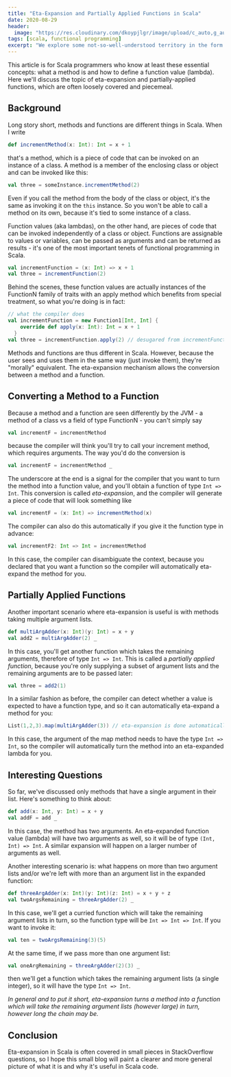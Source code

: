```yaml
---
title: "Eta-Expansion and Partially Applied Functions in Scala"
date: 2020-08-29
header:
  image: "https://res.cloudinary.com/dkoypjlgr/image/upload/c_auto,g_auto,h_300,w_1200/f_auto/q_auto:eco/v1715952116/blog_cover_large_phe6ch.jpg"
tags: [scala, functional programming]
excerpt: "We explore some not-so-well-understood territory in the form of eta-expansion and how methods and functions interoperate."
---
```

This article is for Scala programmers who know at least these essential concepts: what a method is and how to define a function value (lambda). Here we'll discuss the topic of eta-expansion and partially-applied functions, which are often loosely covered and piecemeal.

## Background

Long story short, methods and functions are different things in Scala. When I write

```scala
def incrementMethod(x: Int): Int = x + 1
```

that's a method, which is a piece of code that can be invoked on an instance of a class. A method is a member of the enclosing class or object and can be invoked like this:

```scala
val three = someInstance.incrementMethod(2)
```

Even if you call the method from the body of the class or object, it's the same as invoking it on the `this` instance. So you won't be able to call a method on its own, because it's tied to some instance of a class.

Function values (aka lambdas), on the other hand, are pieces of code that can be invoked independently of a class or object. Functions are assignable to values or variables, can be passed as arguments and can be returned as results - it's one of the most important tenets of functional programming in Scala.

```scala
val incrementFunction = (x: Int) => x + 1
val three = incrementFunction(2)
```

Behind the scenes, these function values are actually instances of the FunctionN family of traits with an apply method which benefits from special treatment, so what you're doing is in fact:

```scala
// what the compiler does
val incrementFunction = new Function1[Int, Int] {
    override def apply(x: Int): Int = x + 1
  }
val three = incrementFunction.apply(2) // desugared from incrementFunction(2)
```

Methods and functions are thus different in Scala. However, because the user sees and uses them in the same way (just invoke them), they're "morally" equivalent. The eta-expansion mechanism allows the conversion between a method and a function.

## Converting a Method to a Function

Because a method and a function are seen differently by the JVM - a method of a class vs a field of type FunctionN - you can't simply say

```scala
val incrementF = incrementMethod
```

because the compiler will think you'll try to call your increment method, which requires arguments. The way you'd do the conversion is

```scala
val incrementF = incrementMethod _
```

The underscore at the end is a signal for the compiler that you want to turn the method into a function value, and you'll obtain a function of type `Int => Int`. This conversion is called _eta-expansion_, and the compiler will generate a piece of code that will look something like

```scala
val incrementF = (x: Int) => incrementMethod(x)
```

The compiler can also do this automatically if you give it the function type in advance:

```scala
val incrementF2: Int => Int = incrementMethod
```

In this case, the compiler can disambiguate the context, because you declared that you want a function so the compiler will automatically eta-expand the method for you.

## Partially Applied Functions

Another important scenario where eta-expansion is useful is with methods taking multiple argument lists.

```scala
def multiArgAdder(x: Int)(y: Int) = x + y
val add2 = multiArgAdder(2) _
```

In this case, you'll get another function which takes the remaining arguments, therefore of type `Int => Int`. This is called a _partially applied function_, because you're only supplying a subset of argument lists and the remaining arguments are to be passed later:

```scala
val three = add2(1)
```

In a similar fashion as before, the compiler can detect whether a value is expected to have a function type, and so it can automatically eta-expand a method for you:

```scala
List(1,2,3).map(multiArgAdder(3)) // eta-expansion is done automatically
```

In this case, the argument of the map method needs to have the type `Int => Int`, so the compiler will automatically turn the method into an eta-expanded lambda for you.

## Interesting Questions

So far, we've discussed only methods that have a single argument in their list. Here's something to think about:

```scala
def add(x: Int, y: Int) = x + y
val addF = add _
```

In this case, the method has two arguments. An eta-expanded function value (lambda) will have two arguments as well, so it will be of type `(Int, Int) => Int`. A similar expansion will happen on a larger number of arguments as well.

Another interesting scenario is: what happens on more than two argument lists and/or we're left with more than an argument list in the expanded function:

```scala
def threeArgAdder(x: Int)(y: Int)(z: Int) = x + y + z
val twoArgsRemaining = threeArgAdder(2) _
```

In this case, we'll get a curried function which will take the remaining argument lists in turn, so the function type will be `Int => Int => Int`. If you want to invoke it:

```scala
val ten = twoArgsRemaining(3)(5)
```

At the same time, if we pass more than one argument list:

```scala
val oneArgRemaining = threeArgAdder(2)(3) _
```

then we'll get a function which takes the remaining argument lists (a single integer), so it will have the type `Int => Int`.

_In general and to put it short, eta-expansion turns a method into a function which will take the remaining argument lists (however large) in turn, however long the chain may be._

## Conclusion

Eta-expansion in Scala is often covered in small pieces in StackOverflow questions, so I hope this small blog will paint a clearer and more general picture of what it is and why it's useful in Scala code.
